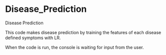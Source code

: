 # Disease_Prediction
Disease Prediction

This code makes disease prediction by training the features of each disease defined symptoms with LR.

When the code is run, the console is waiting for input from the user.
